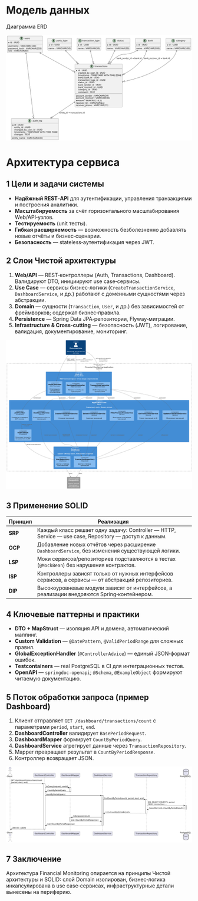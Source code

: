 # Модель данных

Диаграмма ERD

![](diagrams/erd.v3.png)

# Архитектура сервиса

## 1 Цели и задачи системы

* **Надёжный REST‑API** для аутентификации, управления транзакциями и построения аналитики.
* **Масштабируемость** за счёт горизонтального масштабирования Web/API‑узлов.
* **Тестируемость** (unit тесты).
* **Гибкая расширяемость** — возможность безболезненно добавлять новые отчёты и бизнес‑сценарии.
* **Безопасность** — stateless‑аутентификация через JWT.

## 2 Слои Чистой архитектуры

1. **Web/API** — REST‑контроллеры (Auth, Transactions, Dashboard). Валидируют DTO, инициируют use case‑сервисы.
2. **Use Case** — сервисы бизнес‑логики (`CreateTransactionService`, `DashboardService`, и др.) работают с доменными
   сущностями через абстракции.
3. **Domain** — сущности (`Transaction`, `User`, и др.) без зависимостей от фреймворков; содержат бизнес‑правила.
4. **Persistence** — Spring Data JPA‑репозитории, Flyway‑миграции.
5. **Infrastructure & Cross‑cutting** — безопасность (JWT), логирование, валидация, документирование, мониторинг.

![](diagrams/components.png)

## 3 Применение SOLID

| Принцип | Реализация                                                                                            |
|---------|-------------------------------------------------------------------------------------------------------|
| **SRP** | Каждый класс решает одну задачу: Controller — HTTP, Service — use case, Repository — доступ к данным. |
| **OCP** | Добавление новых отчётов через расширение `DashboardService`, без изменения существующей логики.      |
| **LSP** | Моки сервисов/репозиториев подставляются в тестах (`@MockBean`) без нарушения контрактов.             |
| **ISP** | Контроллеры зависят только от нужных интерфейсов сервисов, а сервисы — от абстракций репозиториев.    |
| **DIP** | Высокоуровневые модули зависят от интерфейсов, а реализации внедряются Spring‑контейнером.            |

## 4 Ключевые паттерны и практики

* **DTO + MapStruct** — изоляция API и домена, автоматический маппинг.
* **Custom Validation** — `@DatePattern`, `@ValidPeriodRange` для сложных правил.
* **GlobalExceptionHandler** (`@ControllerAdvice`) — единый JSON‑формат ошибок.
* **Testcontainers** — real PostgreSQL в CI для интеграционных тестов.
* **OpenAPI** — `springdoc-openapi`; `@Schema`, `@ExampleObject` формируют читаемую документацию.

## 5 Поток обработки запроса (пример Dashboard)

1. Клиент отправляет `GET /dashboard/transactions/count` с параметрами `period`, `start`, `end`.
2. **DashboardController** валидирует `BasePeriodRequest`.
3. **DashboardMapper** формирует `CountByPeriodQuery`.
4. **DashboardService** агрегирует данные через `TransactionRepository`.
5. Mapper превращает результат в `CountByPeriodResponse`.
6. Контроллер возвращает JSON.

![](diagrams/sequence.png)

## 7 Заключение

Архитектура Financial Monitoring опирается на принципы Чистой архитектуры и SOLID:
слой Domain изолирован,
бизнес‑логика инкапсулирована в use case‑сервисах,
инфраструктурные детали вынесены на периферию. 

